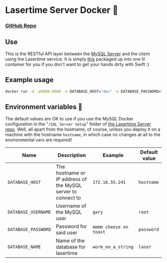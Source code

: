 # Lasertime Server Docker 🐳
### [GitHub Repo](https://github.com/ntflix/Lasertime-API)

## Use
This is the RESTful API layer between the [MySQL Server](https://github.com/ntflix/Lasertime-API/tree/master/SQL%20Server%20Setup) and the client using the Lasertime service. It is simply [this](https://github.com/ntflix/Lasertime-API) packaged up into one lil container for you if you don't want to get your hands dirty with Swift :)

## Example usage
```sh
docker run -d -p8080:8080 -e DATABASE_HOST="dev" -e DATABASE_PASSWORD="epicpassword123" fozflow/lasertime:latest
```

## Environment variables 🌈
The default values are OK to use if you use the MySQL Docker configuration in the "`/SQL Server Setup`" folder of [the Lasertime Server repo](https://github.com/ntflix/Lasertime-API). Well, all apart from the hostname, of course, unless you deploy it on a machine with the hostname `hostname`, in which case no changes at all to the environmental vars are required!

Name | Description | Example | Default value
--- | --- | --- | ---
`DATABASE_HOST` | The hostname or IP address of the MySQL server to connect to | `172.16.55.241` | `hostname`
`DATABASE_USERNAME` | Username of the MySQL user | `gary` | `root`
`DATABASE_PASSWORD` | Password for said user | `mmmm cheese on toast` | `password`
`DATABASE_NAME` | Name of the database for lasertime | `worm_on_a_string` | `laser`
